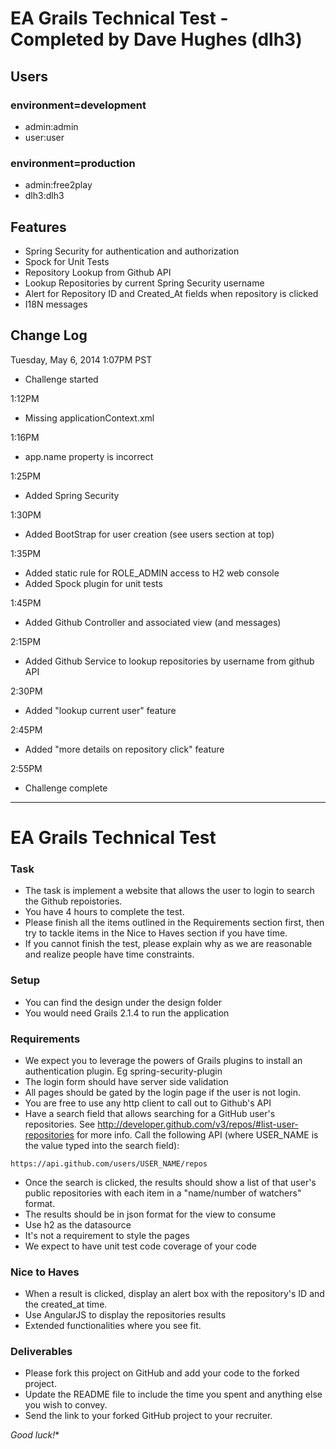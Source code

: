 # EA Grails Technical Test - Completed by Dave Hughes (dlh3)

## Users
### environment=development
* admin:admin
* user:user

### environment=production
* admin:free2play
* dlh3:dlh3


## Features
* Spring Security for authentication and authorization
* Spock for Unit Tests
* Repository Lookup from Github API
* Lookup Repositories by current Spring Security username
* Alert for Repository ID and Created_At fields when repository is clicked
* I18N messages


## Change Log
Tuesday, May 6, 2014
1:07PM PST
* Challenge started

1:12PM
* Missing applicationContext.xml

1:16PM
* app.name property is incorrect

1:25PM
* Added Spring Security

1:30PM
* Added BootStrap for user creation (see users section at top)

1:35PM
* Added static rule for ROLE_ADMIN access to H2 web console
* Added Spock plugin for unit tests

1:45PM
* Added Github Controller and associated view (and messages)

2:15PM
* Added Github Service to lookup repositories by username from github API

2:30PM
* Added "lookup current user" feature

2:45PM
* Added "more details on repository click" feature

2:55PM
* Challenge complete


---
# EA Grails Technical Test

### Task

* The task is implement a website that allows the user to login to search the Github repoistories.
* You have 4 hours to complete the test.
* Please finish all the items outlined in the Requirements section first, then try to tackle items in the Nice to Haves section if you have time.
* If you cannot finish the test, please explain why as we are reasonable and realize people have time constraints.

### Setup

* You can find the design under the design folder
* You would need Grails 2.1.4 to run the application

### Requirements

* We expect you to leverage the powers of Grails plugins to install an authentication plugin. Eg spring-security-plugin
* The login form should have server side validation
* All pages should be gated by the login page if the user is not login.
* You are free to use any http client to call out to Github's API
* Have a search field that allows searching for a GitHub user's repositories. See http://developer.github.com/v3/repos/#list-user-repositories for more info. Call the following API (where USER_NAME is the value typed into the search field):
```
https://api.github.com/users/USER_NAME/repos
```
* Once the search is clicked, the results should show a list of that user's public repositories with each item in a "name/number of watchers" format.
* The results should be in json format for the view to consume
* Use h2 as the datasource
* It's not a requirement to style the pages
* We expect to have unit test code coverage of your code

### Nice to Haves

* When a result is clicked, display an alert box with the repository's ID and the created_at time.
* Use AngularJS to display the repositories results
* Extended functionalities where you see fit.

### Deliverables

* Please fork this project on GitHub and add your code to the forked project.
* Update the README file to include the time you spent and anything else you wish to convey.
* Send the link to your forked GitHub project to your recruiter.

*Good luck!**

